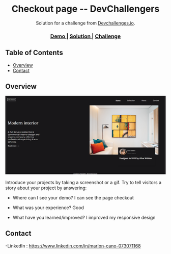 <!-- Please update value in the {}  -->

<h1 align="center">Checkout page  -- DevChallengers</h1>

<div align="center">
   Solution for a challenge from  <a href="https://devchallenges.io/challenges/0J1NxxGhOUYVqihwegfOb" target="_blank">Devchallenges.io</a>.
</div>

<div align="center">
  <h3>
    <a href="https://eclectic-stardust-532f6d.netlify.app/">
      Demo
    </a>
    <span> | </span>
    <a href="https://github.com/plaka001/CheckoutPage">
      Solution
    </a>
    <span> | </span>
    <a href="https://devchallenges.io/challenges/0J1NxxGhOUYVqihwegfO">
      Challenge
    </a>
  </h3>
</div>

<!-- TABLE OF CONTENTS -->

## Table of Contents

- [Overview](#overview)
- [Contact](#contact)

<!-- OVERVIEW -->

## Overview

![screenshot](https://github.com/plaka001/InteriorConsulta/blob/main/assets/Screenshot.png)

Introduce your projects by taking a screenshot or a gif. Try to tell visitors a story about your project by answering:

- Where can I see your demo?
  I can see the page checkout

- What was your experience?
  Good

- What have you learned/improved?
  I improved my responsive design

## Contact

-LinkedIn : https://www.linkedin.com/in/marlon-cano-073071168
